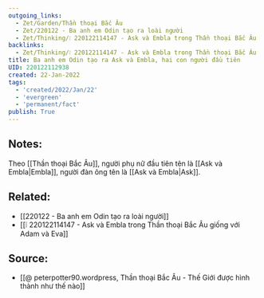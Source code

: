 ```yaml
---
outgoing_links:
  - Zet/Garden/Thần thoại Bắc Âu
  - Zet/220122 - Ba anh em Odin tạo ra loài người
  - Zet/Thinking/❕ 220122114147 - Ask và Embla trong Thần thoại Bắc Âu giống với Adam và Eva
backlinks:
  - Zet/Thinking/❕ 220122114147 - Ask và Embla trong Thần thoại Bắc Âu giống với Adam và Eva
title: Ba anh em Odin tạo ra Ask và Embla, hai con người đầu tiên
UID: 220122112938
created: 22-Jan-2022
tags:
  - 'created/2022/Jan/22'
  - 'evergreen'
  - 'permanent/fact'
publish: True
---
```

## Notes:
Theo [[Thần thoại Bắc Âu]], người phụ nữ đầu tiên tên là [[Ask và Embla|Embla]], người đàn ông tên là [[Ask và Embla|Ask]]. 

## Related:
- [[220122 - Ba anh em Odin tạo ra loài người]]
- [[❕ 220122114147 - Ask và Embla trong Thần thoại Bắc Âu giống với Adam và Eva]]

## Source:
- [[@ peterpotter90.wordpress, Thần thoại Bắc Âu - Thế Giới được hình thành như thế nào]]


